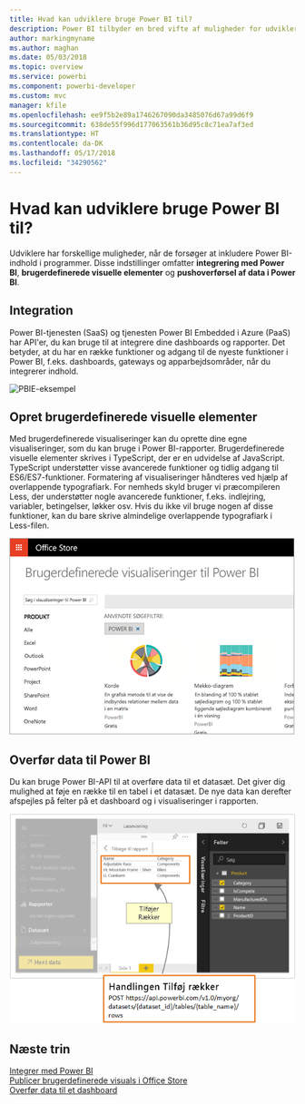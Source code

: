 ```yaml
---
title: Hvad kan udviklere bruge Power BI til?
description: Power BI tilbyder en bred vifte af muligheder for udviklere. Det går fra integration til brugerdefinerede visualiseringer og streaming af datasæt.
author: markingmyname
ms.author: maghan
ms.date: 05/03/2018
ms.topic: overview
ms.service: powerbi
ms.component: powerbi-developer
ms.custom: mvc
manager: kfile
ms.openlocfilehash: ee9f5b2e89a1746267090da3485076d67a99d6f9
ms.sourcegitcommit: 638de55f996d177063561b36d95c8c71ea7af3ed
ms.translationtype: HT
ms.contentlocale: da-DK
ms.lasthandoff: 05/17/2018
ms.locfileid: "34290562"
---
```

# <a name="what-can-developers-do-with-power-bi"></a>Hvad kan udviklere bruge Power BI til?

Udviklere har forskellige muligheder, når de forsøger at inkludere Power BI-indhold i programmer. Disse indstillinger omfatter **integrering med Power BI**, **brugerdefinerede visuelle elementer** og **pushoverførsel af data i Power BI**.

## <a name="embedding"></a>Integration
Power BI-tjenesten (SaaS) og tjenesten Power BI Embedded i Azure (PaaS) har API'er, du kan bruge til at integrere dine dashboards og rapporter. Det betyder, at du har en række funktioner og adgang til de nyeste funktioner i Power BI, f.eks. dashboards, gateways og apparbejdsområder, når du integrerer indhold.

![PBIE-eksempel](media/what-can-you-do/what-can-you-do-01.png)

## <a name="develop-custom-visuals"></a>Opret brugerdefinerede visuelle elementer
Med brugerdefinerede visualiseringer kan du oprette dine egne visualiseringer, som du kan bruge i Power BI-rapporter. Brugerdefinerede visuelle elementer skrives i TypeScript, der er en udvidelse af JavaScript. TypeScript understøtter visse avancerede funktioner og tidlig adgang til ES6/ES7-funktioner. Formatering af visualiseringer håndteres ved hjælp af overlappende typografiark. For nemheds skyld bruger vi præcompileren Less, der understøtter nogle avancerede funktioner, f.eks. indlejring, variabler, betingelser, løkker osv. Hvis du ikke vil bruge nogen af disse funktioner, kan du bare skrive almindelige overlappende typografiark i Less-filen.

![CV-eksempel](media/what-can-you-do/powerbi-custom-visual-store.png)

## <a name="push-data-into-power-bi"></a>Overfør data til Power BI
Du kan bruge Power BI-API til at overføre data til et datasæt. Det giver dig mulighed at føje en række til en tabel i et datasæt. De nye data kan derefter afspejles på felter på et dashboard og i visualiseringer i rapporten.

![Eksempel på pushdata](media/what-can-you-do/powerbi-push-data.png)

## <a name="next-steps"></a>Næste trin
[Integrer med Power BI](embedding.md)  
[Publicer brugerdefinerede visuals i Office Store](office-store.md)  
[Overfør data til et dashboard](walkthrough-push-data.md)
